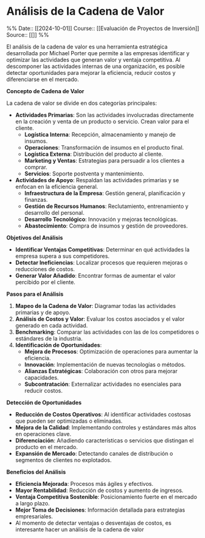 # Análisis de la Cadena de Valor

%%
Date:: [[2024-10-01]]
Course:: [[Evaluación de Proyectos de Inversión]]
Source:: [[]]
%%

El análisis de la cadena de valor es una herramienta estratégica desarrollada por Michael Porter que permite a las empresas identificar y optimizar las actividades que generan valor y ventaja competitiva. Al descomponer las actividades internas de una organización, es posible detectar oportunidades para mejorar la eficiencia, reducir costos y diferenciarse en el mercado.

**Concepto de Cadena de Valor**

La cadena de valor se divide en dos categorías principales:

- **Actividades Primarias**: Son las actividades involucradas directamente en la creación y venta de un producto o servicio. Crean valor para el cliente.
    - **Logística Interna**: Recepción, almacenamiento y manejo de insumos.
    - **Operaciones**: Transformación de insumos en el producto final.
    - **Logística Externa**: Distribución del producto al cliente.
    - **Marketing y Ventas**: Estrategias para persuadir a los clientes a comprar.
    - **Servicios**: Soporte postventa y mantenimiento.
- **Actividades de Apoyo**: Respaldan las actividades primarias y se enfocan en la eficiencia general.
    - **Infraestructura de la Empresa**: Gestión general, planificación y finanzas.
    - **Gestión de Recursos Humanos**: Reclutamiento, entrenamiento y desarrollo del personal.
    - **Desarrollo Tecnológico**: Innovación y mejoras tecnológicas.
    - **Abastecimiento**: Compra de insumos y gestión de proveedores.

**Objetivos del Análisis**

- **Identificar Ventajas Competitivas**: Determinar en qué actividades la empresa supera a sus competidores.
- **Detectar Ineficiencias**: Localizar procesos que requieren mejoras o reducciones de costos.
- **Generar Valor Añadido**: Encontrar formas de aumentar el valor percibido por el cliente.

**Pasos para el Análisis**

1. **Mapeo de la Cadena de Valor**: Diagramar todas las actividades primarias y de apoyo.
2. **Análisis de Costos y Valor**: Evaluar los costos asociados y el valor generado en cada actividad.
3. **Benchmarking**: Comparar las actividades con las de los competidores o estándares de la industria.
4. **Identificación de Oportunidades**:
    - **Mejora de Procesos**: Optimización de operaciones para aumentar la eficiencia.
    - **Innovación**: Implementación de nuevas tecnologías o métodos.
    - **Alianzas Estratégicas**: Colaboración con otros para mejorar capacidades.
    - **Subcontratación**: Externalizar actividades no esenciales para reducir costos.

**Detección de Oportunidades**

- **Reducción de Costos Operativos**: Al identificar actividades costosas que pueden ser optimizadas o eliminadas.
- **Mejora de la Calidad**: Implementando controles y estándares más altos en operaciones clave.
- **Diferenciación**: Añadiendo características o servicios que distingan el producto en el mercado.
- **Expansión de Mercado**: Detectando canales de distribución o segmentos de clientes no explotados.

**Beneficios del Análisis**

- **Eficiencia Mejorada**: Procesos más ágiles y efectivos.
- **Mayor Rentabilidad**: Reducción de costos y aumento de ingresos.
- **Ventaja Competitiva Sostenible**: Posicionamiento fuerte en el mercado a largo plazo.
- **Mejor Toma de Decisiones**: Información detallada para estrategias empresariales.
- Al momento de detectar ventajas o desventajas de costos, es interesante hacer un análisis de la cadena de valor 